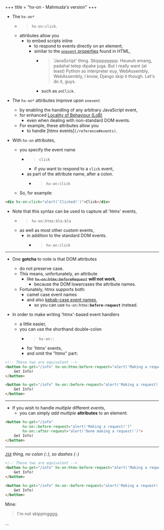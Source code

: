 +++
title = "hx-on - Mahmuda's version"
+++

- The `hx-on*`
  - > `hx-on:click`.
  - attributes allow you
    - to embed scripts inline
      - to respond to events directly on an element;
      - similar to the [`onevent` properties](https://developer.mozilla.org/en-US/docs/Web/Events/Event_handlers#using_onevent_properties) found in HTML,
        - > 'JavaScript' thing. Skipppppppp. Heueuh emang, padahal tetep dipake juga. But I really want (at least) Python as interpreter euy, WebAssembly, WebAssembly, I know, Django skip it though. Let's do it, guys.
        - such as `onClick`.

- The `hx-on*` attributes improve upon `onevent`
  - by enabling the handling of any arbitrary JavaScript event,
  - for enhanced [Locality of Behaviour (LoB)](/essays/locality-of-behaviour/)
    - even when dealing with non-standard DOM events.
  - For example, these attributes allow you
    - to handle [htmx events]`(/reference#events)`.

- With `hx-on` attributes,
  - you specify the event name
    - > `click`
      - if you want to respond to a `click` event,
    - as part of the attribute name, after a colon.
      - > `hx-on:click`
  - So, for example:

```html
<div hx-on:click="alert('Clicked!')">Click</div>
```

- Note that this syntax can be used to capture all 'htmx' events,
  - > `hx-on:htmx:bla-bla`
  - as well as most other custom events,
    - in addition to the standard DOM events.
      - > `hx-on:click`

---

- One **gotcha** to note is that DOM attributes
  - do not preserve case.
  - This means, unfortunately, an attribute
    - like ~~`hx-on:htmx:`_`beforeRequest`_~~ **will not work**,
      - because the DOM lowercases the attribute names.
  - Fortunately, htmx supports both:
    - camel case event names
    - and also [kebab-case event names](@/docs.md#events),
      - so you can use `hx-on:htmx:`**`before-request`** instead.

- In order to make writing 'htmx'-based event handlers
  - a little easier,
  - you can use the shorthand double-colon
    - > `hx-on::`
    - for 'htmx' events,
    - and omit the "htmx" part:

```html
<!-- These two are equivalent -->
<button hx-get="/info" hx-on:htmx:before-request="alert('Making a request!')">
    Get Info!
</button>

<button hx-get="/info" hx-on::before-request="alert('Making a request!')">
    Get Info!
</button>
```

---

- If you wish to handle *multiple* different *events*,
  - you can simply *add* *multiple* **attributes** to an element:

```html
<button hx-get="/info"
        hx-on::before-request="alert('Making a request!')"
        hx-on::after-request="alert('Done making a request!')">
    Get Info!
</button>
```

---

_[`JSX`](https://react.dev/learn/writing-markup-with-jsx) thing, no colon (`:`), so dashes (`-`)_

```html
<!-- These two are equivalent -->
<button hx-get="/info" hx-on-htmx-before-request="alert('Making a request!')">
    Get Info!
</button>

<button hx-get="/info" hx-on--before-request="alert('Making a request!')">
    Get Info!
</button>
```

Mine:
> I'm not skippingggg.

...
